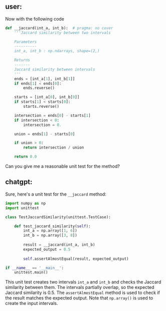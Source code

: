 

## user: 

Now with the following code
```python
def __jaccard(int_a, int_b):  # pragma: no cover
    '''Jaccard similarity between two intervals

    Parameters
    ----------
    int_a, int_b : np.ndarrays, shape=(2,)

    Returns
    -------
    Jaccard similarity between intervals
    '''
    ends = [int_a[1], int_b[1]]
    if ends[1] < ends[0]:
        ends.reverse()

    starts = [int_a[0], int_b[0]]
    if starts[1] < starts[0]:
        starts.reverse()

    intersection = ends[0] - starts[1]
    if intersection < 0:
        intersection = 0.

    union = ends[1] - starts[0]

    if union > 0:
        return intersection / union

    return 0.0
```
Can you give me a reasonable unit test for the method?

## chatgpt: 

Sure, here's a unit test for the `__jaccard` method:

```python
import numpy as np
import unittest

class TestJaccardSimilarity(unittest.TestCase):

    def test_jaccard_similarity(self):
        int_a = np.array([1, 6])
        int_b = np.array([3, 8])
        
        result = __jaccard(int_a, int_b)
        expected_output = 0.5
        
        self.assertAlmostEqual(result, expected_output)

if __name__ == '__main__':
    unittest.main()
```

This unit test creates two intervals `int_a` and `int_b` and checks the Jaccard similarity between them. The intervals partially overlap, so the expected Jaccard similarity is 0.5. The `assertAlmostEqual` method is used to check if the result matches the expected output. Note that `np.array()` is used to create the input intervals.